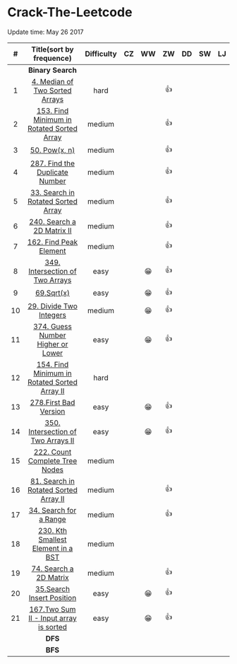 # Crack-The-Leetcode



Update time: May 26 2017


| # | Title(sort by frequence) | Difficulty |CZ | WW | ZW | DD | SW | LJ |
|:---:|:---:|:---:|:---:|:---:|:---:|:---:|:---:|:---:|
||**Binary Search**|
| 1 | [4. Median of Two Sorted Arrays](https://leetcode.com/problems/median-of-two-sorted-arrays/#/description) |hard|||:+1:||||
| 2 | [153. Find Minimum in Rotated Sorted Array](https://leetcode.com/problems/find-minimum-in-rotated-sorted-array/#/description) |medium|||:+1:||||
| 3 | [50. Pow(x, n)](https://leetcode.com/problems/powx-n/#/description) |medium|||:+1:||||
| 4 | [287. Find the Duplicate Number](https://leetcode.com/problems/find-the-duplicate-number/#/description) |medium|||:+1:||||
| 5 | [33. Search in Rotated Sorted Array](https://leetcode.com/problems/search-in-rotated-sorted-array/#/description) |medium|||:+1:||||
| 6 | [240. Search a 2D Matrix II](https://leetcode.com/problems/search-a-2d-matrix-ii/#/description) |medium|||:+1:||||
| 7 | [162. Find Peak Element](https://leetcode.com/problems/find-peak-element/#/description) |medium|||:+1:||||
| 8 | [349. Intersection of Two Arrays](https://leetcode.com/problems/intersection-of-two-arrays/#/description) |easy||:grin:|:+1:||||
| 9 | [69.Sqrt(x)](https://leetcode.com/problems/sqrtx/#/description) |easy||:grin:|:+1:|||||
| 10 | [29. Divide Two Integers](https://leetcode.com/problems/divide-two-integers/#/description) |medium||:grin:|:+1:||||
| 11 | [374. Guess Number Higher or Lower](https://leetcode.com/problems/guess-number-higher-or-lower/#/description) |easy||:grin:|:+1:||||
| 12 | [154. Find Minimum in Rotated Sorted Array II](https://leetcode.com/problems/find-minimum-in-rotated-sorted-array-ii/#/description) |hard|||||||
| 13 | [278.First Bad Version](https://leetcode.com/problems/first-bad-version/#/description) |easy||:grin:|:+1:||||
| 14 | [350. Intersection of Two Arrays II](https://leetcode.com/problems/intersection-of-two-arrays-ii/#/description) |easy||:grin:|:+1:||||
| 15 | [222. Count Complete Tree Nodes](https://leetcode.com/problems/count-complete-tree-nodes/#/description) |medium|||||||
| 16 | [81. Search in Rotated Sorted Array II](https://leetcode.com/problems/search-in-rotated-sorted-array-ii/#/description) |medium|||:+1:||||
| 17 | [34. Search for a Range](https://leetcode.com/problems/search-for-a-range/#/description) |medium|||:+1:||||
| 18 | [230. Kth Smallest Element in a BST](https://leetcode.com/problems/kth-smallest-element-in-a-bst/#/description) |medium|||||||
| 19 | [74. Search a 2D Matrix](https://leetcode.com/problems/search-a-2d-matrix/#/description) |medium|||:+1:||||
| 20 | [35.Search Insert Position](https://leetcode.com/problems/search-insert-position/#/description)|easy||:grin:|:+1:||||
| 21 | [167.Two Sum II - Input array is sorted](https://leetcode.com/problems/two-sum-ii-input-array-is-sorted/#/description) |easy||:grin:|:+1:||||
||**DFS**|
||**BFS**|
